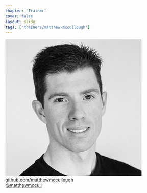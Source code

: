 ```yaml
---
chapter: 'Trainer'
cover: false
layout: slide
tags: ['trainers/matthew-mccullough']
---
```


<img class="headshot" src="assets/headshots/mccullough-matthew.jpg" alt="Matthew McCullough">

<div><i class="icon-github-alt"> </i> <a href="http://github.com/matthewmccullough">github.com/matthewmccullough</a></div> 
<div><i class="icon-twitter"> </i> <a href="http://twitter.com/matthewmccull">@matthewmccull</a></div>
